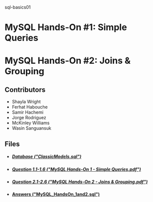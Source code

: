 sql-basics01

# MySQL Hands-On #1: Simple Queries
# MySQL Hands-On #2: Joins & Grouping

## Contributors

* Shayla 	Wright
* Ferhat	Habouche
* Samir		Hachemi
* Jorge		Rodriguez
* McKinley	Williams
* Wasin		Sanguansuk

## Files

* ##### [Database   ("ClassicModels.sql")](https://github.com/WasinSanguansuk/sql-basics01/blob/main/ClassicModels.sql)
* ##### [Question 1.1-1.6   ("MySQL Hands-On 1 - Simple Queries.pdf")](https://github.com/WasinSanguansuk/sql-basics01/blob/main/MySQL%20Hands-On%201%20-%20Simple%20Queries.pdf)
* ##### [Question 2.1-2.6   ("MySQL Hands-On 2 - Joins & Grouping.pdf")](https://github.com/WasinSanguansuk/sql-basics01/blob/main/MySQL%20Hands-On%202%20-%20Joins%20%26%20Grouping.pdf)
* #### [Answers   ("MySQL_HandsOn_1and2.sql")](https://github.com/WasinSanguansuk/sql-basics01/blob/main/MySQL_HandsOn_1and2.sql)
